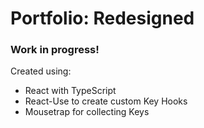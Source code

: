 # Portfolio: Redesigned
### Work in progress!


Created using:
- React with TypeScript
- React-Use to create custom Key Hooks
- Mousetrap for collecting Keys